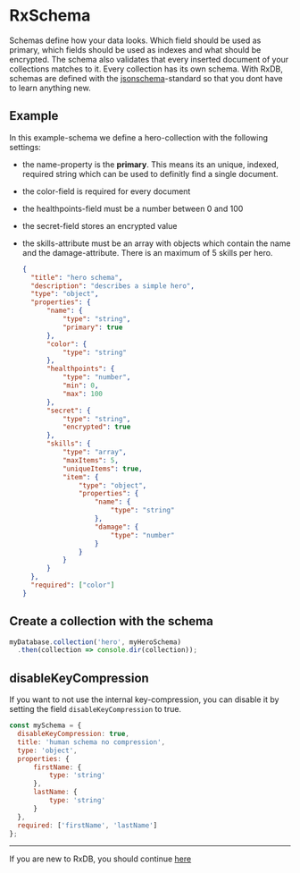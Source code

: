 # RxSchema

Schemas define how your data looks. Which field should be used as primary, which fields should be used as indexes and what should be encrypted. The schema also validates that every inserted document of your collections matches to it. Every collection has its own schema. With RxDB, schemas are defined with the [jsonschema](http://json-schema.org/)-standard so that you dont have to learn anything new.

## Example

In this example-schema we define a hero-collection with the following settings:

- the name-property is the **primary**. This means its an unique, indexed, required string which can be used to definitly find a single document.
- the color-field is required for every document
- the healthpoints-field must be a number between 0 and 100
- the secret-field stores an encrypted value
- the skills-attribute must be an array with objects which contain the name and the damage-attribute. There is an maximum of 5 skills per hero.

  ```json
  {
    "title": "hero schema",
    "description": "describes a simple hero",
    "type": "object",
    "properties": {
        "name": {
            "type": "string",
            "primary": true
        },
        "color": {
            "type": "string"
        },
        "healthpoints": {
            "type": "number",
            "min": 0,
            "max": 100
        },
        "secret": {
            "type": "string",
            "encrypted": true
        },
        "skills": {
            "type": "array",
            "maxItems": 5,
            "uniqueItems": true,
            "item": {
                "type": "object",
                "properties": {
                    "name": {
                        "type": "string"
                    },
                    "damage": {
                        "type": "number"
                    }
                }
            }
        }
    },
    "required": ["color"]
  }
  ```

## Create a collection with the schema

```javascript
myDatabase.collection('hero', myHeroSchema)
  .then(collection => console.dir(collection));
```

## disableKeyCompression

If you want to not use the internal key-compression, you can disable it by setting the field `disableKeyCompression` to true.

```javascript
const mySchema = {
  disableKeyCompression: true,
  title: 'human schema no compression',
  type: 'object',
  properties: {
      firstName: {
          type: 'string'
      },
      lastName: {
          type: 'string'
      }
  },
  required: ['firstName', 'lastName']
};
```

--------------------------------------------------------------------------------

If you are new to RxDB, you should continue [here](./RxCollection.md)
